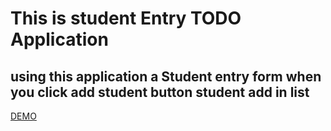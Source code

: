 # This is student Entry TODO Application
## using this application a Student entry form when you click add student button student add in list

[DEMO](https://plnkr.co/users/tapos00)